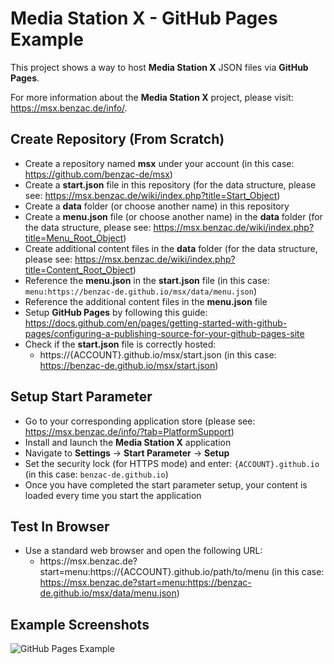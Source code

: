 # Media Station X - GitHub Pages Example
This project shows a way to host **Media Station X** JSON files via **GitHub Pages**.

For more information about the **Media Station X** project, please visit: https://msx.benzac.de/info/.

## Create Repository (From Scratch)
* Create a repository named **msx** under your account (in this case: https://github.com/benzac-de/msx)
* Create a **start.json** file in this repository (for the data structure, please see: https://msx.benzac.de/wiki/index.php?title=Start_Object)
* Create a **data** folder (or choose another name) in this repository
* Create a **menu.json** file (or choose another name) in the **data** folder (for the data structure, please see: https://msx.benzac.de/wiki/index.php?title=Menu_Root_Object)
* Create additional content files in the **data** folder (for the data structure, please see: https://msx.benzac.de/wiki/index.php?title=Content_Root_Object)
* Reference the **menu.json** in the **start.json** file (in this case: `menu:https://benzac-de.github.io/msx/data/menu.json`)
* Reference the additional content files in the **menu.json** file
* Setup **GitHub Pages** by following this guide: https://docs.github.com/en/pages/getting-started-with-github-pages/configuring-a-publishing-source-for-your-github-pages-site
* Check if the **start.json** file is correctly hosted: 
  * <span>https:</span>//{ACCOUNT}.github.io/msx/start.json (in this case: https://benzac-de.github.io/msx/start.json)

## Setup Start Parameter
* Go to your corresponding application store (please see: https://msx.benzac.de/info/?tab=PlatformSupport)
* Install and launch the **Media Station X** application
* Navigate to **Settings** → **Start Parameter** → **Setup**
* Set the security lock (for HTTPS mode) and enter: `{ACCOUNT}.github.io` (in this case: `benzac-de.github.io`)
* Once you have completed the start parameter setup, your content is loaded every time you start the application

## Test In Browser
* Use a standard web browser and open the following URL: 
  * <span>https:</span>//msx.benzac.de?start=menu:<span>https:</span>//{ACCOUNT}.github.io/path/to/menu (in this case: https://msx.benzac.de?start=menu:https://benzac-de.github.io/msx/data/menu.json)

## Example Screenshots
![GitHub Pages Example](https://msx.benzac.de/info/img/github2.png)